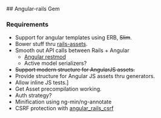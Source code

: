 ## Angular-rails Gem

### Requirements

* Support for angular templates using ERB, ~~Slim~~.
* Bower stuff thru [rails-assets](https://rails-assets.org/).
* Smooth out API calls between Rails + Angular
  - [Angular restmod](https://github.com/platanus/angular-restmod)
  - Active model serializers?
* ~~Support modern structure for AngularJS assets.~~
* Provide structure for Angular JS assets thru generators.
* Allow inline JS tests.]
* Get Asset precompilation working.
* Auth strategy?
* Minification using ng-min/ng-annotate
* CSRF protection with [angular_rails_csrf](https://github.com/jsanders/angular_rails_csrf)
